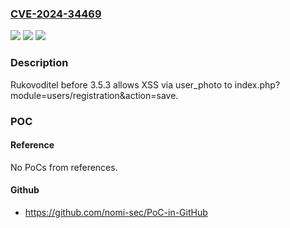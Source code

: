### [CVE-2024-34469](https://cve.mitre.org/cgi-bin/cvename.cgi?name=CVE-2024-34469)
![](https://img.shields.io/static/v1?label=Product&message=n%2Fa&color=blue)
![](https://img.shields.io/static/v1?label=Version&message=n%2Fa&color=blue)
![](https://img.shields.io/static/v1?label=Vulnerability&message=n%2Fa&color=brighgreen)

### Description

Rukovoditel before 3.5.3 allows XSS via user_photo to index.php?module=users/registration&action=save.

### POC

#### Reference
No PoCs from references.

#### Github
- https://github.com/nomi-sec/PoC-in-GitHub

